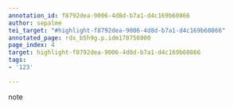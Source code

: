 ```yaml
---
annotation_id: f8792dea-9006-4d8d-b7a1-d4c169b60866
author: sepalme
tei_target: "#highlight-f8792dea-9006-4d8d-b7a1-d4c169b60866"
annotated_page: rdx_b5h9g.p.idm178756000
page_index: 4
target: highlight-f8792dea-9006-4d8d-b7a1-d4c169b60866
tags:
- '123'

---
```

note